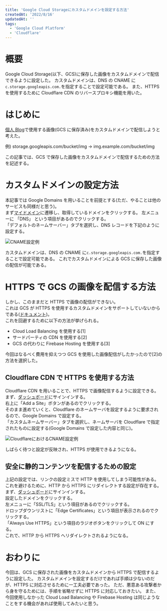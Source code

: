 ```yaml
---
title: 'Google Cloud Storageにカスタムドメインを設定する方法'
createdAt: '2022/8/16'
updatedAt: ''
tags:
  - 'Google Cloud Platform'
  - 'Cloudflare'
---
```


# 概要

Google Cloud Storage(以下、GCS)に保存した画像をカスタムドメインで配信できるように設定した。
カスタムドメインは、DNS の CNAME に`c.storage.googleapis.com.`を指定することで設定可能である。
また、HTTPS を使用するために Cloudflare CDN のリバースプロキシ機能を用いた。

# はじめに

[個人 Blog](https://seyyyy.com)で使用する画像(GCS に保存済み)をカスタムドメインで配信しようと考えた。

例) storage.googleapis.com/bucket/img → img.example.com/bucket/img

この記事では、GCS で保存した画像をカスタムドメインで配信するための方法を記述する。

# カスタムドメインの設定方法

本記事では Google Domains を用いることを前提とする(ただ、やることは他のサービスも同様だと思う)。  
まず[マイドメイン](https://domains.google.com/registrar)に遷移し、取得しているドメインをクリックする。
左メニューに 「DNS」 という項目があるのでクリックする。  
「デフォルトのネームサーバー」タブを選択し、DNS レコードを下記のように設定する。

![CNAME設定例](https://image.seyyyy.com/gcs-domain.png 'CNAME設定例')

カスタムドメインは、DNS の CNAME に`c.storage.googleapis.com.`を指定することで設定可能である。
これでカスタムドメインによる GCS に保存した画像の配信が可能である。

# HTTPS で GCS の画像を配信する方法

しかし、このままだと HTTPS で画像の配信ができない。  
これは GCS が HTTPS を使用するカスタムドメインをサポートしていないからである([ドキュメント](https://cloud.google.com/storage/docs/hosting-static-website))。  
これを回避するために以下の方法が挙げられる。

- Cloud Load Balancing を使用する[1]
- サードパーティの CDN を使用する[2]
- GCS の代わりに Firebase Hosting を使用する[3]

今回はなるべく費用を抑えつつ GCS を使用した画像配信がしたかったので[2]の方法を選択した。

## Cloudflare CDN で HTTPS を使用する方法

Cloudflare CDN を用いることで、HTTPS で画像配信するように設定できる。  
まず、[ダッシュボード](https://dash.cloudflare.com/?to=/:account/)にサインインする。  
右上に「Add a Site」ボタンがあるのでクリックする。  
そのまま進めていくと、Cloudflare のネームサーバを設定するように要求されるので、Google Domains で設定する。  
「カスタムネームサーバー」タブを選択し、ネームサーバを Cloudflare で指定されたものに設定する(Google Domains で設定した内容と同じ)。

![CloudflareにおけるCNAME設定例](https://image.seyyyy.com/cloudflare-domain.png 'CloudflareにおけるCNAME設定例')

しばらく待つと設定が反映され、HTTPS が使用できるようになる。

## 安全に静的コンテンツを配信するための設定

上記の設定では、リンクの設定ミスで HTTP を使用してしまう可能性がある。
これを避けるために、HTTP から HTTPS にリダイレクトする設定が存在する。
まず、[ダッシュボード](https://dash.cloudflare.com/?to=/:account/)にサインインする。  
設定したドメインをクリックする。  
左メニューに「SSL/TLS」という項目があるのでクリックする。  
ドロップダウンリストに「Edge Certificates」という項目が表示されるのでクリックする。  
「Always Use HTTPS」という項目のラジオボタンをクリックして ON にする。  
これで、HTTP から HTTPS へリダイレクトされるようになる。

# おわりに

今回は、GCS に保存された画像をカスタムドメインから HTTPS で配信するように設定した。
カスタムドメインを設定するだけであれば手順は少ないのだが、HTTPS に対応させるために一工夫必要であった。
ただ、悪意ある攻撃者から身を守るためには、手順を省略せずに HTTPS に対応しておきたい。
また、今回使用しなかった Cloud Load Balancing や Firebase Hosting は同じようなことをする機会があれば使用してみたいと思う。
